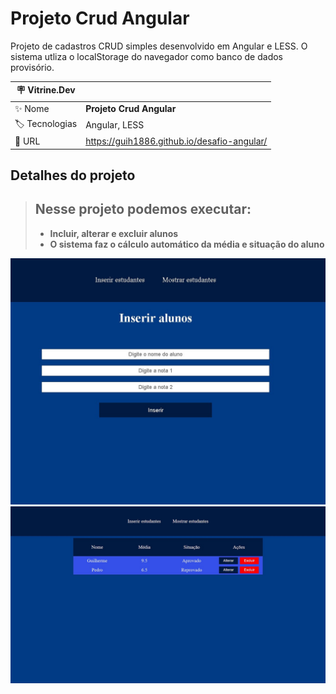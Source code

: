 # Projeto Crud Angular

Projeto de cadastros CRUD simples desenvolvido em Angular e LESS. O sistema utliza o localStorage do navegador como banco de dados provisório.

| :placard: Vitrine.Dev |     |
| -------------  | --- |
| :sparkles: Nome        | **Projeto Crud Angular**
| :label: Tecnologias | Angular, LESS
| :rocket: URL         | https://guih1886.github.io/desafio-angular/

## Detalhes do projeto

> ## Nesse projeto podemos executar:
>
> - **Incluir, alterar e excluir alunos**
> - **O sistema faz o cálculo automático da média e situação do aluno**

<!-- Inserir imagem com a #vitrinedev ao final do link -->
![](https://github.com/guih1886/desafio-angular/blob/main/src/assets/projeto_crudAngular.jpg#vitrinedev)
![](https://github.com/guih1886/desafio-angular/blob/main/src/assets/projeto_crudAngular2.jpg)
